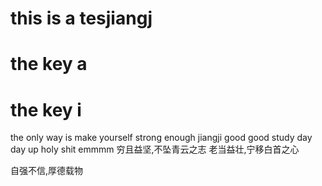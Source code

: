 # this is a tesjiangj
# the key a
# the key i
the only way is make yourself strong enough 
jiangji 
good good study 
day day up 
holy shit 
emmmm 
穷且益坚,不坠青云之志
老当益壮,宁移白首之心

自强不信,厚德载物
